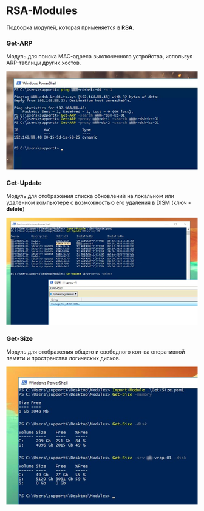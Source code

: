 # RSA-Modules
Подборка модулей, которая применяется в **[RSA](https://github.com/Lifailon/RSA)**.

### Get-ARP
Модуль для поиска MAC-адреса выключенного устройства, используя ARP-таблицы других хостов.

![Image alt](https://github.com/Lifailon/RSA-Modules/blob/rsa/Screen/Get-ARP-Search-MAC.jpg)

### Get-Update
Модуль для отображения списка обновлений на локальном или удаленном компьютере с возможностью его удаления в DISM (ключ **-delete**)

![Image alt](https://github.com/Lifailon/RSA-Modules/blob/rsa/Screen/Get-Update.jpg)

### Get-Size
Модуль для отображения общего и свободного кол-ва оперативной памяти и пространства логических дисков.

![Image alt](https://github.com/Lifailon/RSA-Modules/blob/rsa/Screen/Get-Size.jpg)
